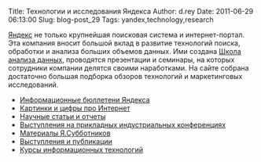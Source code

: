 Title: Технологии и исследования Яндекса
Author: d.rey
Date: 2011-06-29 06:13:00
Slug: blog-post_29
Tags: yandex,technology,research

[Яндекс](http://www.yandex.ru) не только крупнейшая поисковая система и интернет-портал. Эта компания вносит большой вклад в развитие технологий поиска, обработки и анализа больших объемов данных. Ими создана [Школа анализа данных](http://shad.yandex.ru/), проводятся презентации и семинары, на которых сотрудники компании делятся своими наработками. На сайте собрана достаточно большая подборка обзоров технологий и маркетинговых исследований.

- [Информационные бюллетени Яндекса](http://company.yandex.ru/facts/researches/)
- [Картинки и цифры про Интернет](http://company.yandex.ru/facts/figures/)
- [Научные статьи и отчеты](http://company.yandex.ru/public/articles/)
- [Выступления на прикладных индустриальных конференциях](http://company.yandex.ru/public/conferences/)
- [Материалы Я.Субботников](http://company.yandex.ru/public/subbotnik/)
- [Выступления и публикации](http://company.yandex.ru/public/seminars/schedule/)
- [Курсы информационных технологий](http://company.yandex.ru/academic/kit/)

